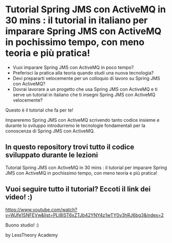 # Tutorial Spring JMS con ActiveMQ in 30 mins : il tutorial in italiano per imparare Spring JMS con ActiveMQ in pochissimo tempo, con meno teoria e più pratica! 

- Vuoi imparare Spring JMS con ActiveMQ in poco tempo? 
- Preferisci la pratica alla teoria quando studi una nuova tecnologia?
- Devi prepararti velocemente per un colloquio di lavoro su Spring JMS con ActiveMQ? 
- Dovrai lavorare a un progetto che usa Spring JMS con ActiveMQ e ti serve un tutorial in italiano che ti insegni Spring JMS con ActiveMQ velocemente?

Questo è il tutorial che fa per te!

Impareremo Spring JMS con ActiveMQ scrivendo tanto codice insieme e durante lo sviluppo introdurremo le tecnologie fondamentali per la conoscenza di Spring JMS con ActiveMQ.

## In questo repository trovi tutto il codice sviluppato durante le lezioni

Tutorial Spring JMS con ActiveMQ in 30 mins : il tutorial per imparare Spring JMS con ActiveMQ in pochissimo tempo, con meno teoria e più pratica! 

## Vuoi seguire tutto il tutorial? Eccoti il link dei video! :) 
https://www.youtube.com/watch?v=WJfe1SNFEVw&list=PLl8lST6xZTJb42YNY4z1wTY0v3hRJ6bg3&index=2

Buono studio! :)

by LessTheory Academy
